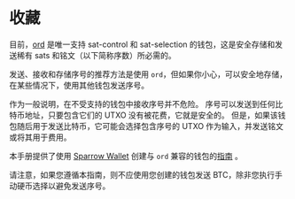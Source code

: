 收藏
==========

目前，[ord](https://github.com/ordinals/ord/) 是唯一支持 sat-control 和 sat-selection 的钱包，这是安全存储和发送稀有 sats 和铭文（以下简称序数）所必需的。



发送、接收和存储序号的推荐方法是使用 `ord`，但如果你小心，可以安全地存储，在某些情况下，使用其他钱包发送序号。



作为一般说明，在不受支持的钱包中接收序号并不危险。 序号可以发送到任何比特币地址，只要包含它们的 UTXO 没有被花费，它就是安全的。 但是，如果该钱包随后用于发送比特币，它可能会选择包含序号的 UTXO 作为输入，并发送铭文或将其用于费用。



本手册提供了使用 [Sparrow Wallet](https://sparrowwallet.com/) 创建与 `ord` 兼容的钱包的[指南](./collecting/sparrow-wallet.md) 。

请注意，如果您遵循本指南，则不应使用您创建的钱包发送 BTC，除非您执行手动硬币选择以避免发送序号。

